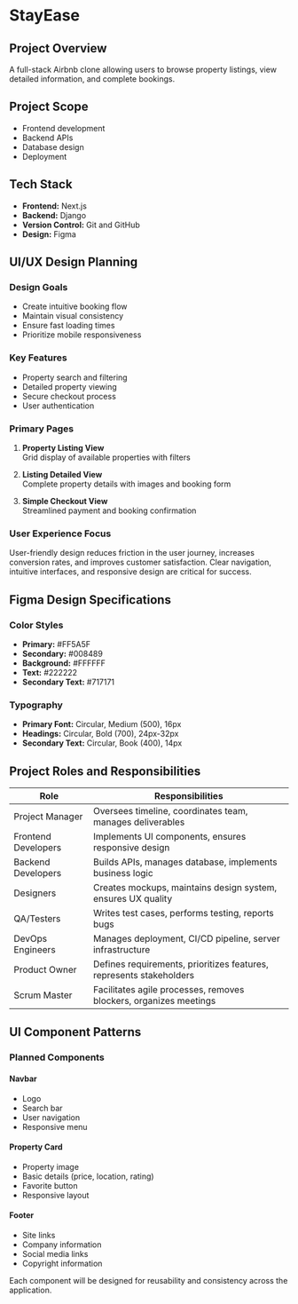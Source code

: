 # StayEase

## Project Overview
A full-stack Airbnb clone allowing users to browse property listings, view detailed information, and complete bookings.

## Project Scope
- Frontend development
- Backend APIs
- Database design
- Deployment

## Tech Stack
- **Frontend:** Next.js
- **Backend:** Django
- **Version Control:** Git and GitHub
- **Design:** Figma

## UI/UX Design Planning

### Design Goals
- Create intuitive booking flow
- Maintain visual consistency
- Ensure fast loading times
- Prioritize mobile responsiveness

### Key Features
- Property search and filtering
- Detailed property viewing
- Secure checkout process
- User authentication

### Primary Pages
1. **Property Listing View**  
   Grid display of available properties with filters

2. **Listing Detailed View**  
   Complete property details with images and booking form

3. **Simple Checkout View**  
   Streamlined payment and booking confirmation

### User Experience Focus
User-friendly design reduces friction in the user journey, increases conversion rates, and improves customer satisfaction. Clear navigation, intuitive interfaces, and responsive design are critical for success.

## Figma Design Specifications

### Color Styles
- **Primary:** #FF5A5F
- **Secondary:** #008489
- **Background:** #FFFFFF
- **Text:** #222222
- **Secondary Text:** #717171

### Typography
- **Primary Font:** Circular, Medium (500), 16px
- **Headings:** Circular, Bold (700), 24px-32px
- **Secondary Text:** Circular, Book (400), 14px

## Project Roles and Responsibilities

| Role | Responsibilities |
|------|-----------------|
| Project Manager | Oversees timeline, coordinates team, manages deliverables |
| Frontend Developers | Implements UI components, ensures responsive design |
| Backend Developers | Builds APIs, manages database, implements business logic |
| Designers | Creates mockups, maintains design system, ensures UX quality |
| QA/Testers | Writes test cases, performs testing, reports bugs |
| DevOps Engineers | Manages deployment, CI/CD pipeline, server infrastructure |
| Product Owner | Defines requirements, prioritizes features, represents stakeholders |
| Scrum Master | Facilitates agile processes, removes blockers, organizes meetings |

## UI Component Patterns

### Planned Components

#### Navbar
- Logo
- Search bar
- User navigation
- Responsive menu

#### Property Card
- Property image
- Basic details (price, location, rating)
- Favorite button
- Responsive layout

#### Footer
- Site links
- Company information
- Social media links
- Copyright information

Each component will be designed for reusability and consistency across the application.